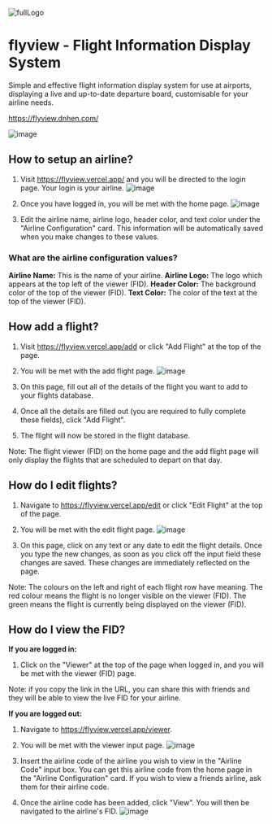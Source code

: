 ![fullLogo](https://user-images.githubusercontent.com/69449713/213912081-2a67d5f2-8c74-49ee-8cdd-7faca1e2e7a3.png)
# flyview - Flight Information Display System

Simple and effective flight information display system for use at airports, displaying a live and up-to-date departure board, customisable for your airline needs.

https://flyview.dnhen.com/

![image](https://user-images.githubusercontent.com/69449713/213912227-a1af0387-b492-4768-a3d6-1c34636b32b2.png)

## How to setup an airline?
1. Visit https://flyview.vercel.app/ and you will be directed to the login page. Your login is your airline.
![image](https://user-images.githubusercontent.com/69449713/213912212-627e7a23-7de2-4c0b-8f6f-c56d3f5945dc.png)

2. Once you have logged in, you will be met with the home page.
![image](https://user-images.githubusercontent.com/69449713/213912182-b38c86e2-8bc4-4aa6-887e-6684874a3a6f.png)

3. Edit the airline name, airline logo, header color, and text color under the "Airline Configuration" card. This information will be automatically saved when you make changes to these values.

### What are the airline configuration values?
**Airline Name:** This is the name of your airline.
**Airline Logo:** The logo which appears at the top left of the viewer (FID).
**Header Color:** The background color of the top of the viewer (FID).
**Text Color:** The color of the text at the top of the viewer (FID).

## How add a flight?
1.  Visit https://flyview.vercel.app/add or click "Add Flight" at the top of the page.

2. You will be met with the add flight page.
![image](https://user-images.githubusercontent.com/69449713/213912241-2d9aafad-1978-48b7-ac96-f0fb13d4501d.png)

3. On this page, fill out all of the details of the flight you want to add to your flights database.

4. Once all the details are filled out (you are required to fully complete these fields), click "Add Flight".

5. The flight will now be stored in the flight database.

Note:  The flight viewer (FID) on the home page and the add flight page will only display the flights that are scheduled to depart on that day.

## How do I edit flights?
1. Navigate to https://flyview.vercel.app/edit or click "Edit Flight" at the top of the page.

2. You will be met with the edit flight page.
![image](https://user-images.githubusercontent.com/69449713/213912252-73bc425e-b789-4572-927b-81cc792bf913.png)

3. On this page, click on any text or any date to edit the flight details. Once you type the new changes, as soon as you click off the input field these changes are saved.  These changes are immediately reflected on the page.

Note: The colours on the left and right of each flight row have meaning. The red colour means the flight is no longer visible on the viewer (FID). The green means the flight is currently being displayed on the viewer (FID).

## How do I view the FID?
**If you are logged in:**
1. Click on the "Viewer" at the top of the page when logged in, and you will be met with the viewer (FID) page.

Note: if you copy the link in the URL, you can share this with friends and they will be able to view the live FID for your airline.

**If you are logged out:**
1. Navigate to https://flyview.vercel.app/viewer.

2. You will be met with the viewer input page.
![image](https://user-images.githubusercontent.com/69449713/213912365-616b0315-de41-4857-abdc-ed5355f44f8e.png)

3. Insert the airline code of the airline you wish to view in the "Airline Code" input box. You can get this airline code from the home page in the "Airline Configuration" card. If you wish to view a friends airline, ask them for their airline code.

4. Once the airline code has been added, click "View". You will then be navigated to the airline's FID.
![image](https://user-images.githubusercontent.com/69449713/213912227-a1af0387-b492-4768-a3d6-1c34636b32b2.png)
